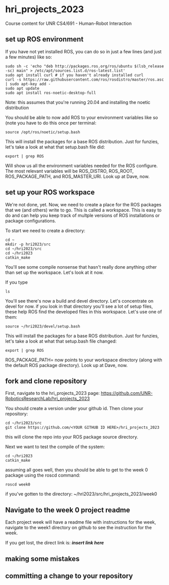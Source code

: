 # hri_projects_2023
Course content for UNR CS4/691 - Human-Robot Interaction

## set up ROS environment

If you have not yet installed ROS, you can do so in just a few lines (and just a few minutes) like so:

```
sudo sh -c 'echo "deb http://packages.ros.org/ros/ubuntu $(lsb_release -sc) main" > /etc/apt/sources.list.d/ros-latest.list'
sudo apt install curl # if you haven't already installed curl
curl -s https://raw.githubusercontent.com/ros/rosdistro/master/ros.asc | sudo apt-key add -
sudo apt update
sudo apt install ros-noetic-desktop-full
```

Note: this assumes that you're running 20.04 and installing the noetic distribution


You should be able to now add ROS to your environment variables like so (note you have to do this once per terminal:

```
source /opt/ros/noetic/setup.bash
```

This will install the packages for a base ROS distribution. Just for funzies, let's take a look at what that setup.bash file did:

```
export | grep ROS
```

Will show us all the environment variables needed for the ROS configure. The most relevant variables will be ROS_DISTRO, ROS_ROOT, ROS_PACKAGE_PATH, and ROS_MASTER_URI. Look up at Dave, now.

## set up your ROS workspace

We're not done, yet. Now, we need to create a place for the ROS packages that we (and others) write to go. This is called a workspace. This is easy to do and can help you keep track of multple versions of ROS installations or package configurations. 

To start we need to create a directory:

```
cd ~
mkdir -p hri2023/src
cd ~/hri2023/src
cd ~/hri2023
catkin_make
```

You'll see some compile nonsense that hasn't really done anything other than set up the workspace. Let's look at it now.

If you type

```
ls
```

You'll see there's now a build and devel directory. Let's concentrate on devel for now. if you look in that directory you'll see a lot of setup files, these help ROS find the developed files in this workspace. Let's use one of them:

```
source ~/hri2023/devel/setup.bash
```

This will install the packages for a base ROS distribution. Just for funzies, let's take a look at what that setup.bash file changed:

```
export | grep ROS
```

ROS_PACKAGE_PATH= now points to your workspace directory (along with the default ROS package directory). Look up at Dave, now.


## fork and clone repository

First, navigate to the hri_projects_2023 page: https://github.com/UNR-RoboticsResearchLab/hri_projects_2023

You should create a version under your github id. Then clone your repository:

```
cd ~/hri2023/src
git clone https://github.com/<YOUR GITHUB ID HERE>/hri_projects_2023
```

this will clone the repo into your ROS package source directory.

Next we want to test the compile of the system:

```
cd ~/hri2023
catkin_make
```

assuming all goes well, then you should be able to get to the week 0 package using the roscd command:

```
roscd week0
```

if you've gotten to the directory: ~/hri2023/src/hri_projects_2023/week0

## Navigate to the week 0 project readme

Each project week will have a readme file with instructions for the week, navigate to the week1 directory on github to see the instruction for the week.

If you get lost, the direct link is: ___insert link here___

## making some mistakes

## committing a change to your repository
